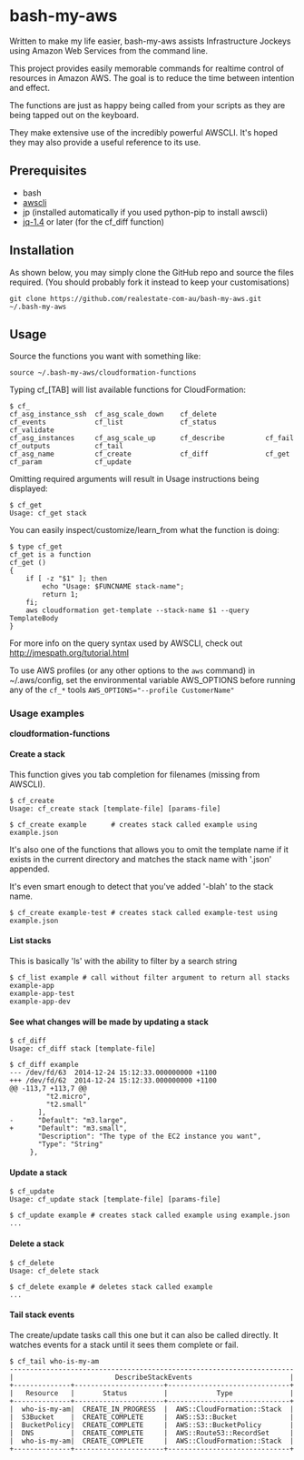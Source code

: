 bash-my-aws
===========

Written to make my life easier, bash-my-aws assists Infrastructure Jockeys using 
Amazon Web Services from the command line.

This project provides easily memorable commands for realtime control of resources
in Amazon AWS. The goal is to reduce the time between intention and effect.

The functions are just as happy being called from your scripts as they are being
tapped out on the keyboard.

They make extensive use of the incredibly powerful AWSCLI. It's hoped they may also 
provide a useful reference to its use.


## Prerequisites

* bash
* [awscli](http://aws.amazon.com/cli/)
* jp (installed automatically if you used python-pip to install awscli)
* [jq-1.4](http://stedolan.github.io/jq/download/) or later (for the cf_diff function)


## Installation

As shown below, you may simply clone the GitHub repo and source the files required.
(You should probably fork it instead to keep your customisations)

```
git clone https://github.com/realestate-com-au/bash-my-aws.git ~/.bash-my-aws
```


## Usage

Source the functions you want with something like:
```
source ~/.bash-my-aws/cloudformation-functions
```

Typing cf_[TAB] will list available functions for CloudFormation:
```
$ cf_
cf_asg_instance_ssh  cf_asg_scale_down    cf_delete            cf_events            cf_list              cf_status            cf_validate
cf_asg_instances     cf_asg_scale_up      cf_describe          cf_fail              cf_outputs           cf_tail
cf_asg_name          cf_create            cf_diff              cf_get               cf_param             cf_update
```

Omitting required arguments will result in Usage instructions being displayed:
```
$ cf_get
Usage: cf_get stack
```

You can easily inspect/customize/learn_from what the function is doing:
```
$ type cf_get
cf_get is a function
cf_get ()
{
    if [ -z "$1" ]; then
        echo "Usage: $FUNCNAME stack-name";
        return 1;
    fi;
    aws cloudformation get-template --stack-name $1 --query TemplateBody
}
```

For more info on the query syntax used by AWSCLI, check out http://jmespath.org/tutorial.html

To use AWS profiles (or any other options to the `aws` command) in ~/.aws/config,
set the environmental variable AWS_OPTIONS before running any of the `cf_*` tools
`AWS_OPTIONS="--profile CustomerName"`

### Usage examples

**cloudformation-functions**

#### Create a stack

This function gives you tab completion for filenames (missing from AWSCLI).

```
$ cf_create
Usage: cf_create stack [template-file] [params-file]

$ cf_create example      # creates stack called example using example.json 
```

It's also one of the functions that allows you to omit the template name
if it exists in the current directory and matches the stack name with '.json' 
appended. 

It's even smart enough to detect that you've added '-blah' to the stack name.
```
$ cf_create example-test # creates stack called example-test using example.json 
```


#### List stacks

This is basically 'ls' with the ability to filter by a search string

```
$ cf_list example # call without filter argument to return all stacks
example-app
example-app-test
example-app-dev
```


#### See what changes will be made by updating a stack
```
$ cf_diff
Usage: cf_diff stack [template-file]

$ cf_diff example
--- /dev/fd/63  2014-12-24 15:12:33.000000000 +1100
+++ /dev/fd/62  2014-12-24 15:12:33.000000000 +1100
@@ -113,7 +113,7 @@
         "t2.micro",
         "t2.small"
       ],
-      "Default": "m3.large",
+      "Default": "m3.small",
       "Description": "The type of the EC2 instance you want",
       "Type": "String"
     },
```


#### Update a stack
```
$ cf_update
Usage: cf_update stack [template-file] [params-file]

$ cf_update example # creates stack called example using example.json 
...
```


#### Delete a stack
```
$ cf_delete
Usage: cf_delete stack

$ cf_delete example # deletes stack called example
...
```


#### Tail stack events

The create/update tasks call this one but it can also be called directly.
It watches events for a stack until it sees them complete or fail.

```
$ cf_tail who-is-my-am
----------------------------------------------------------------------
|                         DescribeStackEvents                        |
+--------------+----------------------+------------------------------+
|   Resource   |       Status         |            Type              |
+--------------+----------------------+------------------------------+
|  who-is-my-am|  CREATE_IN_PROGRESS  |  AWS::CloudFormation::Stack  |
|  S3Bucket    |  CREATE_COMPLETE     |  AWS::S3::Bucket             |
|  BucketPolicy|  CREATE_COMPLETE     |  AWS::S3::BucketPolicy       |
|  DNS         |  CREATE_COMPLETE     |  AWS::Route53::RecordSet     |
|  who-is-my-am|  CREATE_COMPLETE     |  AWS::CloudFormation::Stack  |
+--------------+----------------------+------------------------------+
```
